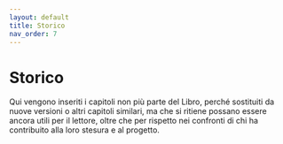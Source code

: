 ```yaml
---
layout: default
title: Storico
nav_order: 7
---
```


# Storico

Qui vengono inseriti i capitoli non più parte del Libro, perché sostituiti da nuove versioni o altri capitoli similari, ma che si ritiene possano essere ancora utili per il lettore, oltre che per rispetto nei confronti di chi ha contribuito alla loro stesura e al progetto.